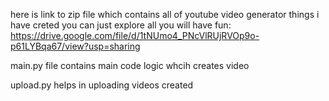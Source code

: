 here is link to zip file which contains all of youtube video generator things i have creted you can just explore all you will have fun: https://drive.google.com/file/d/1tNUmo4_PNcVlRUjRVOp9o-p61LYBqa67/view?usp=sharing

main.py file contains main code logic whcih creates video

upload.py helps in uploading videos created


